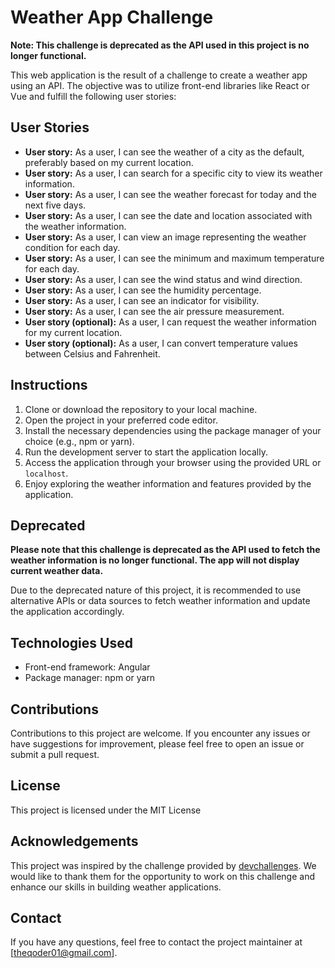# Weather App Challenge

**Note: This challenge is deprecated as the API used in this project is no longer functional.**

This web application is the result of a challenge to create a weather app using an API. The objective was to utilize front-end libraries like React or Vue and fulfill the following user stories:

## User Stories

- **User story:** As a user, I can see the weather of a city as the default, preferably based on my current location.
- **User story:** As a user, I can search for a specific city to view its weather information.
- **User story:** As a user, I can see the weather forecast for today and the next five days.
- **User story:** As a user, I can see the date and location associated with the weather information.
- **User story:** As a user, I can view an image representing the weather condition for each day.
- **User story:** As a user, I can see the minimum and maximum temperature for each day.
- **User story:** As a user, I can see the wind status and wind direction.
- **User story:** As a user, I can see the humidity percentage.
- **User story:** As a user, I can see an indicator for visibility.
- **User story:** As a user, I can see the air pressure measurement.
- **User story (optional):** As a user, I can request the weather information for my current location.
- **User story (optional):** As a user, I can convert temperature values between Celsius and Fahrenheit.

## Instructions

1. Clone or download the repository to your local machine.
2. Open the project in your preferred code editor.
3. Install the necessary dependencies using the package manager of your choice (e.g., npm or yarn).
4. Run the development server to start the application locally.
5. Access the application through your browser using the provided URL or `localhost`.
6. Enjoy exploring the weather information and features provided by the application.

## Deprecated

**Please note that this challenge is deprecated as the API used to fetch the weather information is no longer functional. The app will not display current weather data.**

Due to the deprecated nature of this project, it is recommended to use alternative APIs or data sources to fetch weather information and update the application accordingly.

## Technologies Used

- Front-end framework: Angular
- Package manager: npm or yarn

## Contributions

Contributions to this project are welcome. If you encounter any issues or have suggestions for improvement, please feel free to open an issue or submit a pull request.

## License

This project is licensed under the MIT License

## Acknowledgements

This project was inspired by the challenge provided by [devchallenges](https://devchallenges.io/challenges/mM1UIenRhK808W8qmLWv). We would like to thank them for the opportunity to work on this challenge and enhance our skills in building weather applications.

## Contact

If you have any questions, feel free to contact the project maintainer at [theqoder01@gmail.com].
